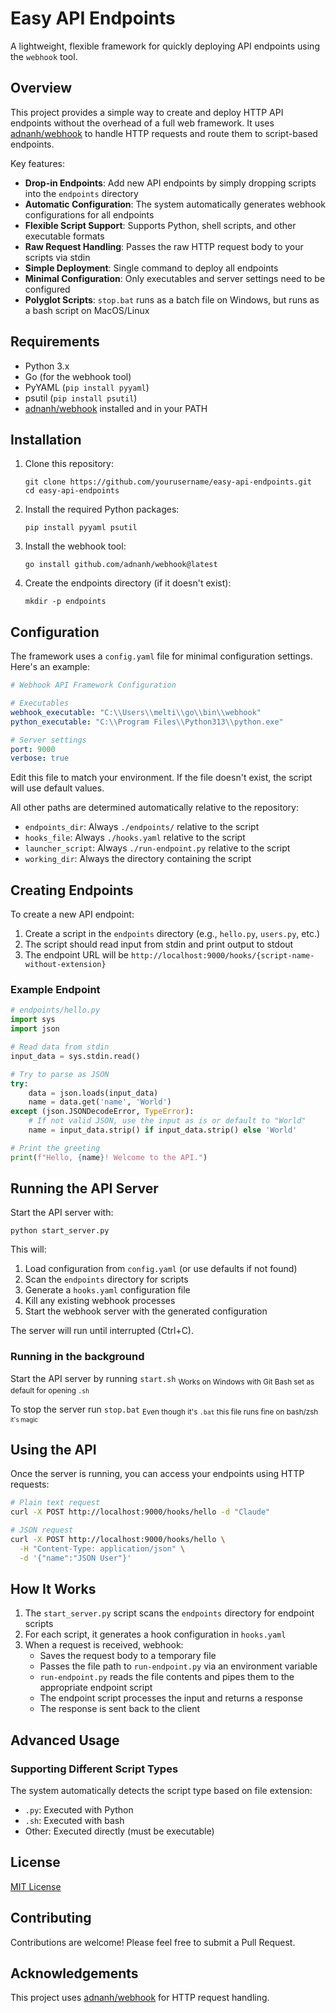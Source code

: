 # Easy API Endpoints

A lightweight, flexible framework for quickly deploying API endpoints using the `webhook` tool.

## Overview

This project provides a simple way to create and deploy HTTP API endpoints without the overhead of a full web framework. It uses [adnanh/webhook](https://github.com/adnanh/webhook) to handle HTTP requests and route them to script-based endpoints.

Key features:
- **Drop-in Endpoints**: Add new API endpoints by simply dropping scripts into the `endpoints` directory
- **Automatic Configuration**: The system automatically generates webhook configurations for all endpoints
- **Flexible Script Support**: Supports Python, shell scripts, and other executable formats
- **Raw Request Handling**: Passes the raw HTTP request body to your scripts via stdin
- **Simple Deployment**: Single command to deploy all endpoints
- **Minimal Configuration**: Only executables and server settings need to be configured
- **Polyglot Scripts**: `stop.bat` runs as a batch file on Windows, but runs as a bash script on MacOS/Linux

## Requirements

- Python 3.x
- Go (for the webhook tool)
- PyYAML (`pip install pyyaml`)
- psutil (`pip install psutil`)
- [adnanh/webhook](https://github.com/adnanh/webhook) installed and in your PATH

## Installation

1. Clone this repository:
   ```
   git clone https://github.com/yourusername/easy-api-endpoints.git
   cd easy-api-endpoints
   ```

2. Install the required Python packages:
   ```
   pip install pyyaml psutil
   ```

3. Install the webhook tool:
   ```
   go install github.com/adnanh/webhook@latest
   ```

4. Create the endpoints directory (if it doesn't exist):
   ```
   mkdir -p endpoints
   ```

## Configuration

The framework uses a `config.yaml` file for minimal configuration settings. Here's an example:

```yaml
# Webhook API Framework Configuration

# Executables
webhook_executable: "C:\\Users\\melti\\go\\bin\\webhook"
python_executable: "C:\\Program Files\\Python313\\python.exe"

# Server settings
port: 9000
verbose: true
```

Edit this file to match your environment. If the file doesn't exist, the script will use default values.

All other paths are determined automatically relative to the repository:
- `endpoints_dir`: Always `./endpoints/` relative to the script
- `hooks_file`: Always `./hooks.yaml` relative to the script
- `launcher_script`: Always `./run-endpoint.py` relative to the script
- `working_dir`: Always the directory containing the script

## Creating Endpoints

To create a new API endpoint:

1. Create a script in the `endpoints` directory (e.g., `hello.py`, `users.py`, etc.)
2. The script should read input from stdin and print output to stdout
3. The endpoint URL will be `http://localhost:9000/hooks/{script-name-without-extension}`

### Example Endpoint

```python
# endpoints/hello.py
import sys
import json

# Read data from stdin
input_data = sys.stdin.read()

# Try to parse as JSON
try:
    data = json.loads(input_data)
    name = data.get('name', 'World')
except (json.JSONDecodeError, TypeError):
    # If not valid JSON, use the input as is or default to "World"
    name = input_data.strip() if input_data.strip() else 'World'

# Print the greeting
print(f"Hello, {name}! Welcome to the API.")
```

## Running the API Server

Start the API server with:

```
python start_server.py
```

This will:
1. Load configuration from `config.yaml` (or use defaults if not found)
2. Scan the `endpoints` directory for scripts
3. Generate a `hooks.yaml` configuration file
4. Kill any existing webhook processes
5. Start the webhook server with the generated configuration

The server will run until interrupted (Ctrl+C).

### Running in the background

Start the API server by running `start.sh` <sub>Works on Windows with Git Bash set as default for opening `.sh`</sub>

To stop the server run `stop.bat` <sub>Even though it's `.bat` this file runs fine on bash/zsh <sub>it's magic</sub></sub>

## Using the API

Once the server is running, you can access your endpoints using HTTP requests:

```bash
# Plain text request
curl -X POST http://localhost:9000/hooks/hello -d "Claude"

# JSON request
curl -X POST http://localhost:9000/hooks/hello \
  -H "Content-Type: application/json" \
  -d '{"name":"JSON User"}'
```

## How It Works

1. The `start_server.py` script scans the `endpoints` directory for endpoint scripts
2. For each script, it generates a hook configuration in `hooks.yaml`
3. When a request is received, webhook:
   - Saves the request body to a temporary file
   - Passes the file path to `run-endpoint.py` via an environment variable
   - `run-endpoint.py` reads the file contents and pipes them to the appropriate endpoint script
   - The endpoint script processes the input and returns a response
   - The response is sent back to the client

## Advanced Usage

### Supporting Different Script Types

The system automatically detects the script type based on file extension:
- `.py`: Executed with Python
- `.sh`: Executed with bash
- Other: Executed directly (must be executable)


## License

[MIT License](LICENSE)

## Contributing

Contributions are welcome! Please feel free to submit a Pull Request.

## Acknowledgements

This project uses [adnanh/webhook](https://github.com/adnanh/webhook) for HTTP request handling. 